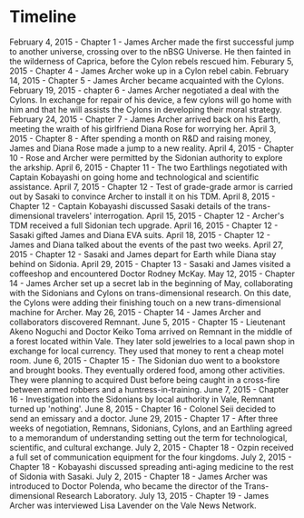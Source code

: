 # **Timeline**

February 4, 2015 - Chapter 1 -  James Archer made the first successful jump to another universe, crossing over to the nBSG Universe. He then fainted in the wilderness of Caprica, before the Cylon rebels rescued him.
Feburary 5, 2015 - Chapter 4 - James Archer woke up in a Cylon rebel cabin.
February 14, 2015 - Chapter 5 - James Archer became acquainted with the Cylons.
February 19, 2015 - chapter 6 - James Archer negotiated a deal with the Cylons. In exchange for repair of his device, a few cylons will go home with him and that he will assists the Cylons in developing their moral strategy.
February 24, 2015 - Chapter 7 - James Archer arrived back on his Earth, meeting the wraith of his girlfriend Diana Rose for worrying her.
April 3, 2015 - Chapter 8 - After spending a month on R&D and raising money, James and Diana Rose made a jump to a new reality.
April 4, 2015 - Chapter 10 - Rose and Archer were permitted by the Sidonian authority to explore the arkship.
April 6, 2015 - Chapter 11 - The two Earthlings negotiated with Captain Kobayashi on going home and technological and scientific assistance.
April 7, 2015 - Chapter 12 - Test of grade-grade armor is carried out by Sasaki to convince Archer to install it on his TDM.
April 8, 2015 - Chapter 12 - Captain Kobayashi discussed Sasaki details of the trans-dimensional travelers' interrogation.
April 15, 2015 - Chapter 12 - Archer's TDM received a full Sidonian tech upgrade.
April 16, 2015 - Chapter 12 - Sasaki gifted James and Diana EVA suits.
April 18, 2015 - Chapter 12 - James and Diana talked about the events of the past two weeks.
April 27, 2015 - Chapter 12 - Sasaki and James depart for Earth while Diana stay behind on Sidonia.
April 29, 2015 - Chapter 13 - Sasaki and James visited a coffeeshop and encountered Doctor Rodney McKay.
May 12, 2015 - Chapter 14 - James Archer set up a secret lab in the beginning of May, collaborating with the Sidonians and Cylons on trans-dimensional research. On this date, the Cylons were adding their finishing touch on a new trans-dimensional machine for Archer.
May 26, 2015 - Chapter 14 - James Archer and collaborators discovered Remnant.
June 5, 2015 - Chapter 15 - Lieutenant Akeno Noguchi and Doctor Keiko Toma arrived on Remnant in the middle of a forest located within Vale. They later sold jewelries to a local pawn shop in exchange for local currency. They used that money to rent a cheap motel room.
June 6, 2015 - Chapter 15 - The Sidonian duo went to a bookstore and brought books. They eventually ordered food, among other activities. They were planning to acquired Dust before being caught in a cross-fire between armed robbers and a huntress-in-training.
June 7, 2015 - Chapter 16 - Investigation into the Sidonians by local authority in Vale, Remnant turned up 'nothing'.
June 8, 2015 - Chapter 16 - Colonel Seii decided to send an emissary and a doctor.
June 29, 2015 - Chapter 17 - After three weeks of negotiation, Remnans, Sidonians, Cylons, and an Earthling agreed to a memorandum of understanding setting out the term for technological, scientific, and cultural exchange.
July 2, 2015 - Chapter 18 - Ozpin received a full set of communication equipment for the four kingdoms.
July 2, 2015 - Chapter 18 - Kobayashi discussed spreading anti-aging medicine to the rest of Sidonia with Sasaki.
July 2, 2015 - Chapter 18 - James Archer was introduced to Doctor Polenda, who became the director of the Trans-dimensional Research Laboratory.
July 13, 2015 - Chapter 19 - James Archer was interviewed Lisa Lavender on the Vale News Network.
